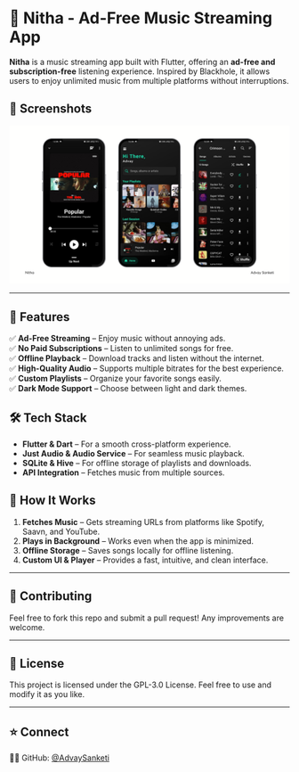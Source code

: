 # 🎵 Nitha - Ad-Free Music Streaming App

**Nitha** is a music streaming app built with Flutter, offering an **ad-free and subscription-free** listening experience. Inspired by Blackhole, it allows users to enjoy unlimited music from multiple platforms without interruptions.

## 📸 **Screenshots**

![Nitha Screenshot](nitha.png)

---

## 🚀 Features

✅ **Ad-Free Streaming** – Enjoy music without annoying ads.  
✅ **No Paid Subscriptions** – Listen to unlimited songs for free.  
✅ **Offline Playback** – Download tracks and listen without the internet.  
✅ **High-Quality Audio** – Supports multiple bitrates for the best experience.  
✅ **Custom Playlists** – Organize your favorite songs easily.  
✅ **Dark Mode Support** – Choose between light and dark themes.

## 🛠 Tech Stack

- **Flutter & Dart** – For a smooth cross-platform experience.
- **Just Audio & Audio Service** – For seamless music playback.
- **SQLite & Hive** – For offline storage of playlists and downloads.
- **API Integration** – Fetches music from multiple sources.

## 📌 How It Works

1. **Fetches Music** – Gets streaming URLs from platforms like Spotify, Saavn, and YouTube.
2. **Plays in Background** – Works even when the app is minimized.
3. **Offline Storage** – Saves songs locally for offline listening.
4. **Custom UI & Player** – Provides a fast, intuitive, and clean interface.

---

## 🌟 Contributing

Feel free to fork this repo and submit a pull request! Any improvements are welcome.

---

## 📜 License

This project is licensed under the GPL-3.0 License. Feel free to use and modify it as you like.

---

## ⭐ Connect

👨‍💻 GitHub: [@AdvaySanketi](https://github.com/AdvaySanketi)
